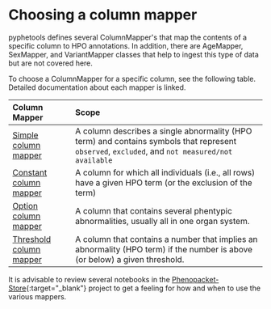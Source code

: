 # Choosing a column mapper

pyphetools defines several ColumnMapper's that map the contents of a specific column to HPO annotations.
In addition, there are AgeMapper, SexMapper, and VariantMapper classes that help to ingest this type of data but are not covered here.

To choose a ColumnMapper for a specific column, see the following table. Detailed documentation about each mapper is linked.


| Column Mapper           |   Scope                                                       |
|:------------------------|:--------------------------------------------------------------|
| [Simple column mapper](simple_column_mapper.md)  |  A column describes a single abnormality (HPO term) and contains symbols that represent `observed`, `excluded`, and `not measured/not available` |
| [Constant column mapper](constant_column_mapper.md) | A column for which all individuals (i.e., all rows) have a given HPO term (or the exclusion of the term) |
| [Option column mapper](option_column_mapper.md) | A column that contains several phentypic abnormalities, usually all in one organ system. |
| [Threshold column mapper](threshold_column_mapper.md)  | A column that contains a number that implies an abnormality (HPO term) if the number is above (or below) a given threshold. |



It is advisable to review several notebooks in the [Phenopacket-Store](https://github.com/monarch-initiative/phenopacket-store){:target="\_blank"} project to get a feeling for how and when to use the various mappers.
